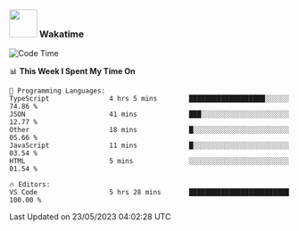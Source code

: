 ### <img src="https://media.giphy.com/media/VgCDAzcKvsR6OM0uWg/giphy.gif" width="50"> Wakatime

  <!--START_SECTION:waka-->
![Code Time](http://img.shields.io/badge/Code%20Time-1%2C411%20hrs%2052%20mins-blue)

📊 **This Week I Spent My Time On** 

```text
💬 Programming Languages: 
TypeScript               4 hrs 5 mins        ███████████████████░░░░░░   74.86 % 
JSON                     41 mins             ███░░░░░░░░░░░░░░░░░░░░░░   12.77 % 
Other                    18 mins             █░░░░░░░░░░░░░░░░░░░░░░░░   05.66 % 
JavaScript               11 mins             █░░░░░░░░░░░░░░░░░░░░░░░░   03.54 % 
HTML                     5 mins              ░░░░░░░░░░░░░░░░░░░░░░░░░   01.54 % 

🔥 Editors: 
VS Code                  5 hrs 28 mins       █████████████████████████   100.00 % 
```


 Last Updated on 23/05/2023 04:02:28 UTC
<!--END_SECTION:waka-->
